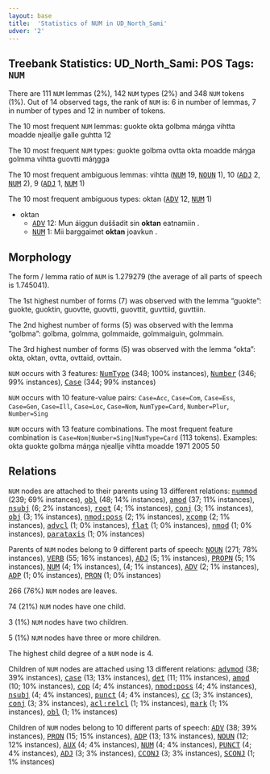 ```yaml
---
layout: base
title:  'Statistics of NUM in UD_North_Sami'
udver: '2'
---
```


## Treebank Statistics: UD_North_Sami: POS Tags: `NUM`

There are 111 `NUM` lemmas (2%), 142 `NUM` types (2%) and 348 `NUM` tokens (1%).
Out of 14 observed tags, the rank of `NUM` is: 6 in number of lemmas, 7 in number of types and 12 in number of tokens.

The 10 most frequent `NUM` lemmas: guokte okta golbma máŋga vihtta moadde njeallje galle guhtta 12

The 10 most frequent `NUM` types:  guokte golbma ovtta okta moadde máŋga golmma vihtta guovtti máŋgga

The 10 most frequent ambiguous lemmas: vihtta (<tt><a href="sme-pos-NUM.html">NUM</a></tt> 19, <tt><a href="sme-pos-NOUN.html">NOUN</a></tt> 1), 10 (<tt><a href="sme-pos-ADJ.html">ADJ</a></tt> 2, <tt><a href="sme-pos-NUM.html">NUM</a></tt> 2), 9 (<tt><a href="sme-pos-ADJ.html">ADJ</a></tt> 1, <tt><a href="sme-pos-NUM.html">NUM</a></tt> 1)

The 10 most frequent ambiguous types:  oktan (<tt><a href="sme-pos-ADV.html">ADV</a></tt> 12, <tt><a href="sme-pos-NUM.html">NUM</a></tt> 1)


* oktan
  * <tt><a href="sme-pos-ADV.html">ADV</a></tt> 12: Mun áiggun duššadit sin <b>oktan</b> eatnamiin .
  * <tt><a href="sme-pos-NUM.html">NUM</a></tt> 1: Mii barggaimet <b>oktan</b> joavkun .

## Morphology

The form / lemma ratio of `NUM` is 1.279279 (the average of all parts of speech is 1.745041).

The 1st highest number of forms (7) was observed with the lemma “guokte”: guokte, guoktin, guovtte, guovtti, guovttit, guvttiid, guvttiin.

The 2nd highest number of forms (5) was observed with the lemma “golbma”: golbma, golmma, golmmaide, golmmaiguin, golmmain.

The 3rd highest number of forms (5) was observed with the lemma “okta”: okta, oktan, ovtta, ovttaid, ovttain.

`NUM` occurs with 3 features: <tt><a href="sme-feat-NumType.html">NumType</a></tt> (348; 100% instances), <tt><a href="sme-feat-Number.html">Number</a></tt> (346; 99% instances), <tt><a href="sme-feat-Case.html">Case</a></tt> (344; 99% instances)

`NUM` occurs with 10 feature-value pairs: `Case=Acc`, `Case=Com`, `Case=Ess`, `Case=Gen`, `Case=Ill`, `Case=Loc`, `Case=Nom`, `NumType=Card`, `Number=Plur`, `Number=Sing`

`NUM` occurs with 13 feature combinations.
The most frequent feature combination is `Case=Nom|Number=Sing|NumType=Card` (113 tokens).
Examples: okta guokte golbma máŋga njeallje vihtta moadde 1971 2005 50


## Relations

`NUM` nodes are attached to their parents using 13 different relations: <tt><a href="sme-dep-nummod.html">nummod</a></tt> (239; 69% instances), <tt><a href="sme-dep-obl.html">obl</a></tt> (48; 14% instances), <tt><a href="sme-dep-amod.html">amod</a></tt> (37; 11% instances), <tt><a href="sme-dep-nsubj.html">nsubj</a></tt> (6; 2% instances), <tt><a href="sme-dep-root.html">root</a></tt> (4; 1% instances), <tt><a href="sme-dep-conj.html">conj</a></tt> (3; 1% instances), <tt><a href="sme-dep-obj.html">obj</a></tt> (3; 1% instances), <tt><a href="sme-dep-nmod-poss.html">nmod:poss</a></tt> (2; 1% instances), <tt><a href="sme-dep-xcomp.html">xcomp</a></tt> (2; 1% instances), <tt><a href="sme-dep-advcl.html">advcl</a></tt> (1; 0% instances), <tt><a href="sme-dep-flat.html">flat</a></tt> (1; 0% instances), <tt><a href="sme-dep-nmod.html">nmod</a></tt> (1; 0% instances), <tt><a href="sme-dep-parataxis.html">parataxis</a></tt> (1; 0% instances)

Parents of `NUM` nodes belong to 9 different parts of speech: <tt><a href="sme-pos-NOUN.html">NOUN</a></tt> (271; 78% instances), <tt><a href="sme-pos-VERB.html">VERB</a></tt> (55; 16% instances), <tt><a href="sme-pos-ADJ.html">ADJ</a></tt> (5; 1% instances), <tt><a href="sme-pos-PROPN.html">PROPN</a></tt> (5; 1% instances), <tt><a href="sme-pos-NUM.html">NUM</a></tt> (4; 1% instances),  (4; 1% instances), <tt><a href="sme-pos-ADV.html">ADV</a></tt> (2; 1% instances), <tt><a href="sme-pos-ADP.html">ADP</a></tt> (1; 0% instances), <tt><a href="sme-pos-PRON.html">PRON</a></tt> (1; 0% instances)

266 (76%) `NUM` nodes are leaves.

74 (21%) `NUM` nodes have one child.

3 (1%) `NUM` nodes have two children.

5 (1%) `NUM` nodes have three or more children.

The highest child degree of a `NUM` node is 4.

Children of `NUM` nodes are attached using 13 different relations: <tt><a href="sme-dep-advmod.html">advmod</a></tt> (38; 39% instances), <tt><a href="sme-dep-case.html">case</a></tt> (13; 13% instances), <tt><a href="sme-dep-det.html">det</a></tt> (11; 11% instances), <tt><a href="sme-dep-amod.html">amod</a></tt> (10; 10% instances), <tt><a href="sme-dep-cop.html">cop</a></tt> (4; 4% instances), <tt><a href="sme-dep-nmod-poss.html">nmod:poss</a></tt> (4; 4% instances), <tt><a href="sme-dep-nsubj.html">nsubj</a></tt> (4; 4% instances), <tt><a href="sme-dep-punct.html">punct</a></tt> (4; 4% instances), <tt><a href="sme-dep-cc.html">cc</a></tt> (3; 3% instances), <tt><a href="sme-dep-conj.html">conj</a></tt> (3; 3% instances), <tt><a href="sme-dep-acl-relcl.html">acl:relcl</a></tt> (1; 1% instances), <tt><a href="sme-dep-mark.html">mark</a></tt> (1; 1% instances), <tt><a href="sme-dep-obl.html">obl</a></tt> (1; 1% instances)

Children of `NUM` nodes belong to 10 different parts of speech: <tt><a href="sme-pos-ADV.html">ADV</a></tt> (38; 39% instances), <tt><a href="sme-pos-PRON.html">PRON</a></tt> (15; 15% instances), <tt><a href="sme-pos-ADP.html">ADP</a></tt> (13; 13% instances), <tt><a href="sme-pos-NOUN.html">NOUN</a></tt> (12; 12% instances), <tt><a href="sme-pos-AUX.html">AUX</a></tt> (4; 4% instances), <tt><a href="sme-pos-NUM.html">NUM</a></tt> (4; 4% instances), <tt><a href="sme-pos-PUNCT.html">PUNCT</a></tt> (4; 4% instances), <tt><a href="sme-pos-ADJ.html">ADJ</a></tt> (3; 3% instances), <tt><a href="sme-pos-CCONJ.html">CCONJ</a></tt> (3; 3% instances), <tt><a href="sme-pos-SCONJ.html">SCONJ</a></tt> (1; 1% instances)

